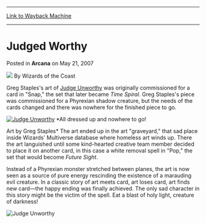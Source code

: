 
---
[Link to Wayback Machine](https://web.archive.org/web/20210417225311/https://magic.wizards.com/en/articles/archive/judged-worthy-2007-05-21)

[_metadata_:author]:- "Wizards of the Coast"
[_metadata_:description]:- "Greg Staples's art of Judge Unworthy was originally commissioned for a card in `Snap,` the set that later became Time Spiral. Greg Staples's piece was commissioned for a Phyrexian shadow creature, but the needs of the cards changed and there was nowhere for the finished piece to go. All dressed up and nowhere to go! Art by Greg Staples The art ended up in the art `graveyard,`"
[_metadata_:generator]:- "Drupal 7 (http://drupal.org)"
[_metadata_:node]:- "602031"
[_metadata_:publish_date]:- "2007-05-21"
[_metadata_:source]:- "div-main-content"
[_metadata_:title]:- "Judged Worthy"
[_metadata_:wayback_capture_timestamp]:- "2021-04-17 22:53:11"
[_metadata_:wayback_raw_url]:- "https://web.archive.org/web/20210417225311id_/https://magic.wizards.com/en/articles/archive/judged-worthy-2007-05-21"
[_metadata_:wayback_url]:- "https://magic.wizards.com/en/articles/archive/judged-worthy-2007-05-21"
---


Judged Worthy
=============



 Posted in **Arcana**
 on May 21, 2007 






![](https://media.magic.wizards.com/styles/auth_small/public/images/person/wizards_author.jpg)
By Wizards of the Coast












Greg Staples's art of [Judge Unworthy](http://gatherer.wizards.com/Pages/Card/Details.aspx?name=Judge+Unworthy) was originally commissioned for a card in "Snap," the set that later became *Time Spiral*. Greg Staples's piece was commissioned for a Phyrexian shadow creature, but the needs of the cards changed and there was nowhere for the finished piece to go.


[![Judge Unworthy](http://www.wizards.com/magic/images/cardart/FUT/Judge_Unworthy_640.jpg)](http://gatherer.wizards.com/Pages/Card/Details.aspx?&name=Judge%2BUnworthy)
*All dressed up and nowhere to go!  

Art by Greg Staples*
The art ended up in the art "graveyard," that sad place inside Wizards' Multiverse database where homeless art winds up. There the art languished until some kind-hearted creative team member decided to place it on another card, in this case a white removal spell in "Pop," the set that would become *Future Sight*.


Instead of a Phyrexian monster stretched between planes, the art is now seen as a source of pure energy rescinding the existence of a marauding evil creature. In a classic story of art meets card, art loses card, art finds new card—the happy ending was finally achieved. The only sad character in this story might be the victim of the spell. Eat a blast of holy light, creature of darkness!



![Judge Unworthy](http://gatherer.wizards.com/Handlers/Image.ashx?type=card&name=Judge+Unworthy)







